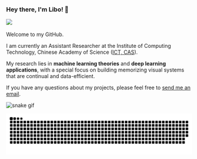 ### Hey there, I'm Libo! 🤗

[![](https://img.shields.io/badge/Homepage-blue?&style=flat-square&logo=googlechrome&logoColor=white)](https://libo-huang.github.io/)

Welcome to my GitHub. 

I am currently an Assistant Researcher at the Institute of Computing Technology, Chinese Academy of Science ([ICT, CAS](http://www.ict.ac.cn/)).

My research lies in **machine learning theories** and **deep learning applications**, with a special focus on building memorizing visual systems that are continual and data-efficient. 

If you have any questions about my projects, please feel free to [send me an email](mailto:www.huanglibo@gmail.com).




![snake gif](https://github.com/libo-huang/libo-huang/output/github-contribution-grid-snake.gif)

<picture>
  <source media="(prefers-color-scheme: dark)" srcset="https://raw.githubusercontent.com/libo-huang/libo-huang/output/github-contribution-grid-snake-dark.svg">
  <source media="(prefers-color-scheme: light)" srcset="https://raw.githubusercontent.com/libo-huang/libo-huang/output/github-contribution-grid-snake.svg">
  <img alt="github contribution grid snake animation" src="https://raw.githubusercontent.com/libo-huang/libo-huang/output/github-contribution-grid-snake.svg">
</picture>


